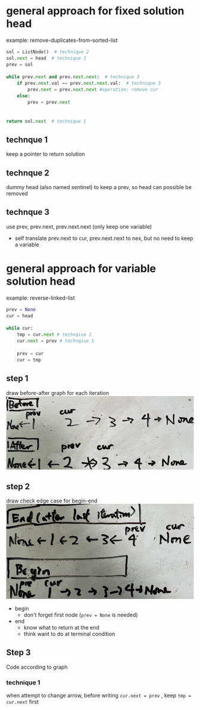# general approach for fixed solution head
example: remove-duplicates-from-sorted-list
```python
sol = ListNode()  # technique 2
sol.next = head  # technique 1
prev = sol

while prev.next and prev.next.next:  # technique 3
    if prev.next.val == prev.next.next.val:  # technique 3
        prev.next = prev.next.next #operation: remove cur
    else:
        prev = prev.next
        

return sol.next  # technique 1
```

## technque 1
keep a pointer to return solution

## technque 2
dummy head (also named sentinel) to keep a prev, so head can possible be removed

## technque 3
use prev, prev.next, prev.next.next (only keep one variable)
- self translate prev.next to cur, prev.next.next to nex, but no need to keep a variable

# general approach for variable solution head
example: reverse-linked-list
```python
prev = None
cur = head

while cur:
    tmp = cur.next # technqiue 1
    cur.next = prev # technqiue 1

    prev = cur
    cur = tmp
```

## step 1
draw before-after graph for each iteration
![picture 5](images/d3727bd559dfdcd986836ad155869b651c2466450f8b98c29a285fc6d1361651.png)  

## step 2
draw check edge case for begin-end
![picture 6](images/f1941cb1be62392b95f3324240ee332cbb8e8c42940f0cae876e6dc930c6b920.png)  

- begin
  - don't forget first node (`prev = None` is needed)
- end
  - know what to return at the end
  - think want to do at terminal condition

## Step 3
Code according to graph

### technique 1
when attempt to change arrow, before writing `cur.next = prev` , keep `tmp = cur.next` first

